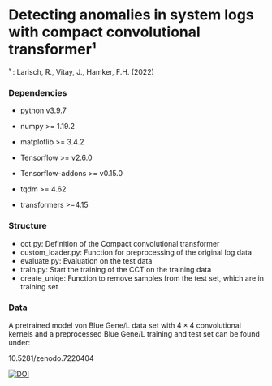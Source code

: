 # Detecting anomalies in system logs with compact convolutional transformer¹ 

¹ : Larisch, R., Vitay, J., Hamker, F.H. (2022)

### Dependencies

- python v3.9.7

- numpy >= 1.19.2

- matplotlib >= 3.4.2

-  Tensorflow >= v2.6.0

- Tensorflow-addons >= v0.15.0

- tqdm >= 4.62

- transformers >=4.15

  

### Structure

- cct.py: Definition of the Compact convolutional transformer 
- custom_loader.py: Function for preprocessing of the original log data
- evaluate.py: Evaluation on the test data
- train.py: Start the training of the CCT on the training data
- create_uniqe: Function to remove samples from the test set, which are in training set

### Data
 A pretrained model von Blue Gene/L data set with $4\times4$ convolutional kernels and a preprocessed Blue Gene/L training and test set can be found under:

10.5281/zenodo.7220404

[![DOI](https://zenodo.org/badge/DOI/10.5281/zenodo.7220404.svg)](https://doi.org/10.5281/zenodo.7220404)
